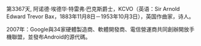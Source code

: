 第3367天, 阿诺德·埃德华·特雷弗·巴克斯爵士，KCVO（英语：Sir Arnold Edward Trevor Bax，1883年11月8日－1953年10月3日），英国作曲家，诗人。

2007年：Google與34家硬體製造商、軟體開發商、電信營運商共同創辦開放手機聯盟，並發布Android的源代碼。